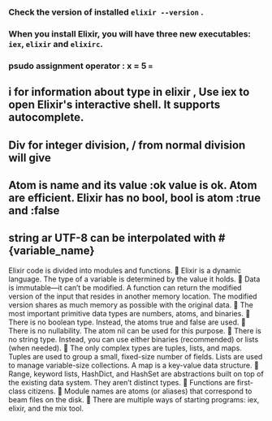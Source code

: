 ### Check the version of installed `elixir --version` .
### When you install Elixir, you will have three new executables: `iex`, `elixir` and `elixirc`.

### psudo assignment operator : x = 5 `=` 


## i for information about type in elixir , Use iex to open Elixir's interactive shell. It supports autocomplete.

## Div for integer division, / from normal division will give 
## Atom is name and its value :ok value is ok. Atom are efficient. Elixir has no bool, bool is atom  :true and :false
## string ar UTF-8 can be interpolated with #{variable_name}


Elixir code is divided into modules and functions.
 Elixir is a dynamic language. The type of a variable is determined by the value it
holds.
 Data is immutable—it can’t be modified. A function can return the modified
version of the input that resides in another memory location. The modified version
shares as much memory as possible with the original data.
 The most important primitive data types are numbers, atoms, and binaries.
 There is no boolean type. Instead, the atoms true and false are used.
 There is no nullability. The atom nil can be used for this purpose.
 There is no string type. Instead, you can use either binaries (recommended) or
lists (when needed).
 The only complex types are tuples, lists, and maps. Tuples are used to group a
small, fixed-size number of fields. Lists are used to manage variable-size collections.
A map is a key-value data structure.
 Range, keyword lists, HashDict, and HashSet are abstractions built on top of the
existing data system. They aren’t distinct types.
 Functions are first-class citizens.
 Module names are atoms (or aliases) that correspond to beam files on the disk.
 There are multiple ways of starting programs: iex, elixir, and the mix tool.